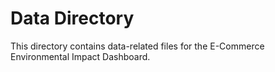# Data Directory

This directory contains data-related files for the E-Commerce Environmental Impact Dashboard.
